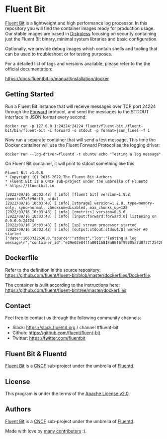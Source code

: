 # Fluent Bit

[Fluent Bit](https://fluentbit.io/) is a lightweight and high performance log processor.
In this repository you will find the container images ready for production usage.
Our stable images are based in [Distroless](https://github.com/GoogleContainerTools/distroless) focusing on security containing just the Fluent Bit binary, minimal system libraries and basic configuration.

Optionally, we provide debug images which contain shells and tooling that can be used to troubleshoot or for testing purposes.

For a detailed list of tags and versions available, please refer to the the official documentation:

<https://docs.fluentbit.io/manual/installation/docker>

## Getting Started

Run a Fluent Bit instance that will receive messages over TCP port 24224 through the [Forward](https://docs.fluentbit.io/manual/pipeline/outputs/forward) protocol, and send the messages to the STDOUT interface in JSON format every second:

```shell
docker run -p 127.0.0.1:24224:24224 fluent/fluent-bit /fluent-bit/bin/fluent-bit -i forward -o stdout -p format=json_lines -f 1
```

Now run a separate container that will send a test message.
This time the Docker container will use the Fluent Forward Protocol as the logging driver:

```shell
docker run --log-driver=fluentd -t ubuntu echo "Testing a log message"
```

On Fluent Bit container, it will print to stdout something like this:

```shell
Fluent Bit v1.9.8
* Copyright (C) 2015-2022 The Fluent Bit Authors
* Fluent Bit is a CNCF sub-project under the umbrella of Fluentd
* https://fluentbit.io

[2022/09/16 10:03:48] [ info] [fluent bit] version=1.9.8, commit=97a5e9dcf3, pid=1
[2022/09/16 10:03:48] [ info] [storage] version=1.2.0, type=memory-only, sync=normal, checksum=disabled, max_chunks_up=128
[2022/09/16 10:03:48] [ info] [cmetrics] version=0.3.6
[2022/09/16 10:03:48] [ info] [input:forward:forward.0] listening on 0.0.0.0:24224
[2022/09/16 10:03:48] [ info] [sp] stream processor started
[2022/09/16 10:03:48] [ info] [output:stdout:stdout.0] worker #0 started
{"date":1663322636.0,"source":"stdout","log":"Testing a log message\r","container_id":"e29e02e84ffa00116818a86f6f99305a7d0f77f25420eceeb9206b725f137af4","container_name":"/intelligent_austin"}
```

## Dockerfile

Refer to the definition in the source repository: <https://github.com/fluent/fluent-bit/blob/master/dockerfiles/Dockerfile>.

The container is built according to the instructions here: <https://github.com/fluent/fluent-bit/tree/master/dockerfiles>.

## Contact

Feel free to contact us through the following community channels:

- Slack: <https://slack.fluentd.org> / channel #fluent-bit
- Github: <https://github.com/fluent/fluent-bit>
- Twitter: <https://twitter.com/fluentbit>

## Fluent Bit & Fluentd

[Fluent Bit](https://fluentbit.io/) is a [CNCF](https://cncf.io/) sub-project under the umbrella of [Fluentd](https://www.fluentd.org/).

## License

This program is under the terms of the [Apache License v2.0](http://www.apache.org/licenses/LICENSE-2.0).

## Authors

[Fluent Bit](https://fluentbit.io/) is a [CNCF](https://cncf.io/) sub-project under the umbrella of [Fluentd](https://www.fluentd.org/).

Made with love by [many contributors](https://github.com/fluent/fluent-bit/graphs/contributors) :).
